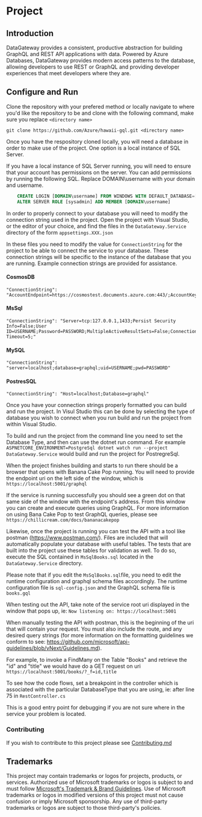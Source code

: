 # Project

## Introduction
DataGateway provides a consistent, productive abstraction for building GraphQL and REST API applications with data. Powered by Azure Databases, DataGateway provides modern access patterns to the database, allowing developers to use REST or GraphQL and providing developer experiences that meet developers where they are. 


## Configure and Run

Clone the repository with your prefered method or locally navigate to where you'd like the repository to be and clone with the following command, make sure you replace `<directory name>` 

```
git clone https://github.com/Azure/hawaii-gql.git <directory name>
```

Once you have the respository cloned locally, you will need a database in order to make use of the project. One option is a local instance of SQL Server.

If you have a local instance of SQL Server running, you will need to ensure that your account has permissions on the server. You can add permissions by running the following SQL. Replace DOMAIN\username with your domain and username.

```sql
    CREATE LOGIN [DOMAIN\username] FROM WINDOWS WITH DEFAULT_DATABASE=[master]
    ALTER SERVER ROLE [sysadmin] ADD MEMBER [DOMAIN\username]
```

In order to properly connect to your database you will need to modify the connection string used in the project. Open the project with Visual Studio, or the editor of your choice, and find the files in the `DataGateway.Service` directory of the form `appsettings.XXX.json`

In these files you need to modify the value for `ConnectionString` for the project to be able to connect the service to your database. These connection strings will be specific to the instance of the database that you are running. Example connection strings are provided for assistance.

#### CosmosDB
```
"ConnectionString": "AccountEndpoint=https://cosmostest.documents.azure.com:443/;AccountKey=REPLACEME"
```

#### MsSql
```
"ConnectionString": "Server=tcp:127.0.0.1,1433;Persist Security Info=False;User ID=USERNAME;Password=PASSWORD;MultipleActiveResultSets=False;Connection Timeout=5;"
```

#### MySQL
```
"ConnectionString": "server=localhost;database=graphql;uid=USERNAME;pwd=PASSWORD"
```

#### PostresSQL
```
"ConnectionString": "Host=localhost;Database=graphql"
```

Once you have your connection strings properly formatted you can build and run the project. In Visul Studio this can be done by selecting the type of database you wish to connect when you run build and run the project from within Visual Studio.

To build and run the project from the command line you need to set the Database Type, and then can use the dotnet run command. For example `ASPNETCORE_ENVIRONMENT=PostgreSql dotnet watch run --project DataGateway.Service` would build and run the project for PostregreSql.

When the project finishes building and starts to run there should be a browser that opens with Banana Cake Pop running. You will need to provide the endpoint uri on the left side of the window, which is `https://localhost:5001/graphql` 

If the service is running successfully you should see a green dot on that same side of the window with the endpoint's address. From this window you can create and execute queries using GraphQL. For more information on using Bana Cake Pop to test GraphQL queries, please see `https://chillicream.com/docs/bananacakepop`

Likewise, once the project is running you can test the API with a tool like postman (https://www.postman.com/). Files are included that will automatically populate your database with useful tables. The tests that are built into the project use these tables for validation as well. To do so, execute the SQL contained in `MsSqlBooks.sql` located in the `DataGateway.Service` directory.

Please note that if you edit the `MsSqlBooks.sql`file, you need to edit the runtime configuration and graphql schema files accordingly. The runtime configuration file is `sql-config.json` and the GraphQL schema file is `books.gql`


When testing out the API, take note of the service root uri displayed in the window that pops up, ie: `Now listening on: https://localhost:5001`

When manually testing the API with postman, this is the beginning of the uri that will contain your request. You must also include the route, and any desired query strings (for more information on the formatting guidelines we conform to see: https://github.com/microsoft/api-guidelines/blob/vNext/Guidelines.md).

For example, to invoke a FindMany on the Table "Books" and retrieve the "id" and "title" we would have do a GET request on uri `https://localhost:5001/books/?_f=id,title`

To see how the code flows, set a breakpoint in the controller which is associated with the particular DatabaseType that you are using, ie: after line 75 in `RestController.cs`

This is a good entry point for debugging if you are not sure where in the service your problem is located.

### Contributing

If you wish to contribute to this project please see [Contributing.md](https://github.com/Azure/hawaii-gql/blob/main/CONTRIBUTING.md)


## Trademarks

This project may contain trademarks or logos for projects, products, or services. Authorized use of Microsoft
trademarks or logos is subject to and must follow
[Microsoft's Trademark & Brand Guidelines](https://www.microsoft.com/en-us/legal/intellectualproperty/trademarks/usage/general).
Use of Microsoft trademarks or logos in modified versions of this project must not cause confusion or imply Microsoft sponsorship.
Any use of third-party trademarks or logos are subject to those third-party's policies.
